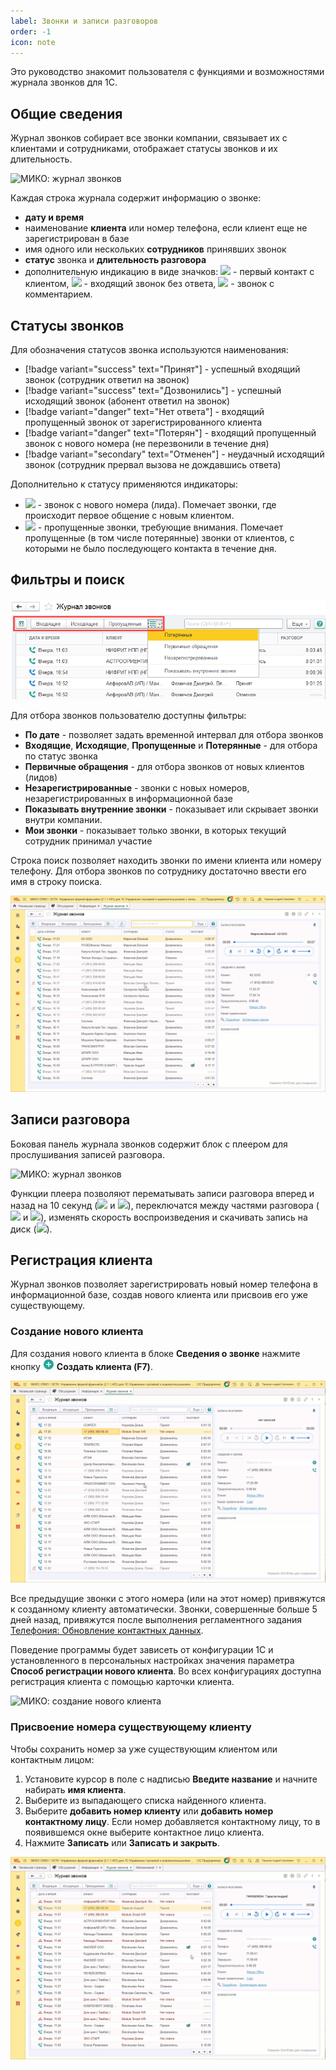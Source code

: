 ```yaml
---
label: Звонки и записи разговоров
order: -1
icon: note
---
```

Это руководство знакомит пользователя с функциями и возможностями журнала звонков для 1С.  
## Общие сведения
Журнал звонков собирает все звонки компании, связывает их с клиентами и сотрудниками, отображает статусы
звонков и их длительность.

<img class="miko-shadow img-zoomable"  
    src="/assets/journal/overall_0.png"
    data-original="/assets/journal/overall_0.png"
    srcset="/assets/journal/overall_0_prev.png 1x, /assets/journal/overall_0.png 2x"
    alt="МИКО: журнал звонков"
/> 

Каждая строка журнала содержит информацию о звонке:
- **дату и время**
- наименование **клиента** или номер телефона, если клиент еще не зарегистрирован в базе
- имя одного или нескольких **сотрудников** принявших звонок
- **статус** звонка и **длительность разговора**
- дополнительную индикацию в виде значков: ![](~/assets/journal/new-customer.png) - первый контакт с
  клиентом, ![](~/assets/journal/warning.png) - входящий звонок без ответа, ![](~/assets/journal/comment.png) -
  звонок с комментарием.
  
## Статусы звонков

Для обозначения статусов звонка используются наименования:
- [!badge variant="success" text="Принят"] - успешный входящий звонок (сотрудник ответил на звонок)
- [!badge variant="success" text="Дозвонились"] - успешный исходящий звонок (абонент ответил на звонок)
- [!badge variant="danger" text="Нет ответа"] - входящий пропущенный звонок от зарегистрированного клиента
- [!badge variant="danger" text="Потерян"] - входящий пропущенный звонок с нового номера (не перезвонили в течение дня)
- [!badge variant="secondary" text="Отменен"] - неудачный исходящий звонок (сотрудник прервал вызова не дождавшись
  ответа) 

Дополнительно к статусу применяются индикаторы:
- ![](~/assets/journal/new-customer.png) - звонок с нового номера (лида). Помечает звонки, где происходит первое общение
  с новым клиентом.
- ![](~/assets/journal/warning.png) - пропущенные звонки, требующие внимания. Помечает пропущенные (в том числе
  потерянные) звонки от клиентов, с которыми не было последующего контакта в течение дня.

## Фильтры и поиск

<img class="miko-shadow"  
    src="/assets/journal/filtri_0.png"
    alt="МИКО: фильтры в журнале звонков"
/> 

Для отбора звонков пользователю доступны фильтры:
- **По дате** - позволяет задать временной интервал для отбора звонков
- **Входящие**, **Исходящие**, **Пропущенные** и **Потерянные** - для отбора по статус звонка
- **Первичные обращения** - для отбора звонков от новых клиентов (лидов)
- **Незарегистрированные** - звонки с новых номеров, незарегистрированных в информационной базе
- **Показывать внутренние звонки** - показывает или скрывает звонки внутри компании.
- **Мои звонки** - показывает только звонки, в которых текущий сотрудник принимал участие

Строка поиск позволяет находить звонки по имени клиента или номеру телефону. Для отбора звонков по сотруднику
достаточно ввести его имя в строку поиска.

<img class="miko-shadow play-on-hover"  
    src="/assets/journal/jur_str_poisk.gif"
    alt="МИКО: строка поиска в журнале звонков"
/> 

## Записи разговора

Боковая панель журнала звонков содержит блок с плеером для прослушивания записей разговора.

<img class="miko-shadow img-zoomable"  
    src="/assets/journal/records_0.png"
    data-original="/assets/journal/records_0.png"
    srcset="/assets/journal/records_0_prev.png 1x, /assets/journal/records_0.png 2x"
    alt="МИКО: журнал звонков"
/> 

Функции плеера позволяют перематывать записи разговора вперед и назад на 10 секунд
(![](~/assets/journal/replay-10.png) и ![](~/assets/journal/forward-10.png)), переключатся между частями
разговора (![](~/assets/journal/skip-previous.png) и ![](~/assets/journal/skip-next.png)),
изменять скорость воспроизведения и скачивать запись на диск (![](~/assets/journal/download.png)).

## Регистрация клиента

Журнал звонков позволяет зарегистрировать новый номер телефона в информационной базе, создав нового клиента или
присвоив его уже существующему.

### Создание нового клиента
Для создания нового клиента в блоке **Сведения о звонке** нажмите кнопку ![](/assets/journal/customer-creation_0.png) **Создать клиента (F7)**.

<img class="miko-shadow play-on-hover"  
    src="/assets/journal/sozdanie_klienta.gif"
    alt="МИКО: создание нового клиента"
/> 

Все предыдущие звонки с этого номера (или на этот номер) привяжутся к созданному клиенту автоматически. Звонки, совершенные больше 5 дней назад, привяжутся после выполнения регламентного задания <a href='https://docs.telefon1c.ru/root-guides/reglam_zadan#%D0%BE%D0%B1%D0%BD%D0%BE%D0%B2%D0%BB%D1%8F%D1%82%D1%8C-%D0%BA%D0%BE%D0%BD%D1%82%D0%B0%D0%BA%D1%82%D0%BD%D1%8B%D0%B5-%D0%B4%D0%B0%D0%BD%D0%BD%D1%8B%D0%B5' target="_blank">Телефония: Обновление контактных данных</a>.

Поведение программы будет зависеть от конфигурации 1С и установленного в персональных настройках значения параметра
**Способ регистрации нового клиента**. Во всех конфигурациях доступна регистрация клиента с помощью карточки клиента.

<img class="miko-shadow img-zoomable"  
    src="/assets/journal/customer-creation_1.png"
    data-original="/assets/journal/customer-creation_1.png"
    srcset="/assets/journal/customer-creation_1_prev.png 1x, /assets/journal/customer-creation_1.png 2x"
    alt="МИКО: создание нового клиента"
/>

### Присвоение номера существующему клиенту
Чтобы сохранить номер за уже существующим клиентом или контактным лицом:
1. Установите курсор в поле с надписью **Введите название** и начните набирать **имя клиента**.
2. Выберите из выпадающего списка найденного клиента.
3. Выберите **добавить номер клиенту** или **добавить номер контактному лицу**. Если номер добавляется контактному лицу,
   то в появившемся окне выберите контактное лицо клиента.
4. Нажмите **Записать** или **Записать и закрыть**.

<img class="miko-shadow play-on-hover"  
    src="/assets/journal/phone-assign.gif"
    alt="МИКО: присвоение номера существующему клиенту"
/> 